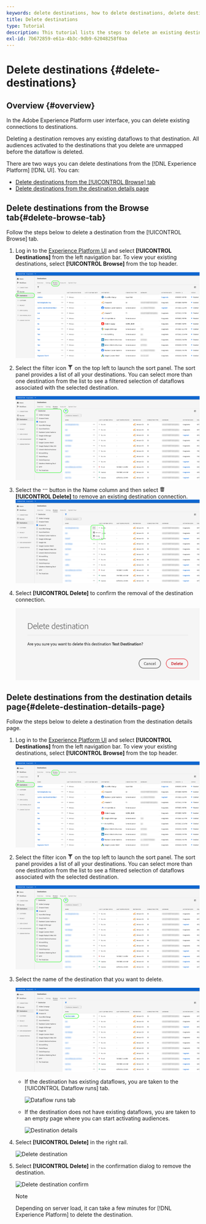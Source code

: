 ```yaml
---
keywords: delete destinations, how to delete destinations, delete destination
title: Delete destinations
type: Tutorial
description: This tutorial lists the steps to delete an existing destination in the Adobe Experience Platform UI
exl-id: 7b672859-e61a-4b3c-9db9-62048258f0aa
---
```

# Delete destinations {#delete-destinations}

## Overview {#overview}

In the Adobe Experience Platform user interface, you can delete existing connections to destinations.

Deleting a destination removes any existing dataflows to that destination. All audiences activated to the destinations that you delete are unmapped before the dataflow is deleted.

There are two ways you can delete destinations from the [!DNL Experience Platform] [!DNL UI]. You can:

* [Delete destinations from the [!UICONTROL Browse] tab](#delete-browse-tab)
* [Delete destinations from the destination details page](#delete-destination-details-page)

## Delete destinations from the Browse tab{#delete-browse-tab}

Follow the steps below to delete a destination from the [!UICONTROL Browse] tab.

1. Log in to the [Experience Platform UI](https://platform.adobe.com/) and select **[!UICONTROL Destinations]** from the left navigation bar. To view your existing destinations, select **[!UICONTROL Browse]** from the top header.

    ![Browse destinations](../assets/ui/delete-destinations/browse-destinations.png)

2. Select the filter icon ![Filter-icon](/help/images/icons/filter.png) on the top left to launch the sort panel. The sort panel provides a list of all your destinations. You can select more than one destination from the list to see a filtered selection of dataflows associated with the selected destination.

    ![Filter destinations](../assets/ui/delete-destinations/filter-destinations.png)

3. Select the ![More button](/help/images/icons/more.png) button in the Name column and then select ![Delete button](/help/images/icons/delete.png) **[!UICONTROL Delete]** to remove an existing destination connection.
    ![Delete destinations](../assets/ui/delete-destinations/delete-destinations.png)

4. Select **[!UICONTROL Delete]** to confirm the removal of the destination connection.

    ![Confirm delete destination](../assets/ui/delete-destinations/delete-destinations-confirm.png)

## Delete destinations from the destination details page{#delete-destination-details-page}

Follow the steps below to delete a destination from the destination details page.

1. Log in to the [Experience Platform UI](https://platform.adobe.com/) and select **[!UICONTROL Destinations]** from the left navigation bar. To view your existing destinations, select **[!UICONTROL Browse]** from the top header.

    ![Browse destinations](../assets/ui/delete-destinations/browse-destinations.png)

2. Select the filter icon ![Filter-icon](/help/images/icons/filter.png) on the top left to launch the sort panel. The sort panel provides a list of all your destinations. You can select more than one destination from the list to see a filtered selection of dataflows associated with the selected destination.

    ![Filter destinations](../assets/ui/delete-destinations/filter-destinations.png)

3. Select the name of the destination that you want to delete.

    ![Select destination](../assets/ui/delete-destinations/delete-destination-select.png)

   * If the destination has existing dataflows, you are taken to the [!UICONTROL Dataflow runs] tab.

        ![Dataflow runs tab](../assets/ui/delete-destinations/destination-details-dataflows.png)

   * If the destination does not have existing dataflows, you are taken to an empty page where you can start activating audiences.

        ![Destination details](../assets/ui/delete-destinations/destination-details-empty.png)

4. Select **[!UICONTROL Delete]** in the right rail.

    ![Delete destination](../assets/ui/delete-destinations/delete-destinations-button.png)

5. Select **[!UICONTROL Delete]** in the confirmation dialog to remove the destination.

    ![Delete destination confirm](..//assets/ui/delete-destinations/delete-destinations-delete.png)

    >[!NOTE]
    >
    >Depending on server load, it can take a few minutes for [!DNL Experience Platform] to delete the destination.
